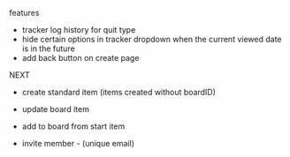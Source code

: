features

- tracker log history for quit type
- hide certain options in tracker dropdown when the current viewed date is in the future
- add back button on create page

NEXT

- create standard item (items created without boardID)
- update board item
- add to board from start item

- invite member - (unique email)
